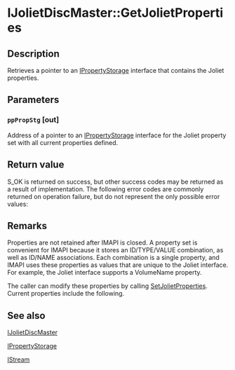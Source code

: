 # IJolietDiscMaster::GetJolietProperties

## Description

Retrieves a pointer to an
[IPropertyStorage](https://learn.microsoft.com/windows/desktop/api/propidl/nn-propidl-ipropertystorage) interface that contains the Joliet properties.

## Parameters

### `ppPropStg` [out]

Address of a pointer to an
[IPropertyStorage](https://learn.microsoft.com/windows/desktop/api/propidl/nn-propidl-ipropertystorage) interface for the Joliet property set with all current properties defined.

## Return value

S_OK is returned on success, but other success codes may be returned as a result of implementation. The following error codes are commonly returned on operation failure, but do not represent the only possible error values:

## Remarks

Properties are not retained after IMAPI is closed. A property set is convenient for IMAPI because it stores an ID/TYPE/VALUE combination, as well as ID/NAME associations. Each combination is a single property, and IMAPI uses these properties as values that are unique to the Joliet interface. For example, the Joliet interface supports a VolumeName property.

The caller can modify these properties by calling
[SetJolietProperties](https://learn.microsoft.com/windows/desktop/api/imapi/nf-imapi-ijolietdiscmaster-setjolietproperties). Current properties include the following.

## See also

[IJolietDiscMaster](https://learn.microsoft.com/windows/desktop/api/imapi/nn-imapi-ijolietdiscmaster)

[IPropertyStorage](https://learn.microsoft.com/windows/desktop/api/propidl/nn-propidl-ipropertystorage)

[IStream](https://learn.microsoft.com/windows/desktop/api/objidl/nn-objidl-istream)